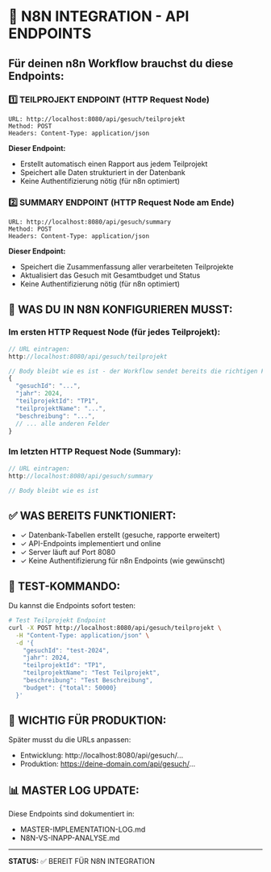 # 🔗 N8N INTEGRATION - API ENDPOINTS

## Für deinen n8n Workflow brauchst du diese Endpoints:

### 1️⃣ TEILPROJEKT ENDPOINT (HTTP Request Node)
```
URL: http://localhost:8080/api/gesuch/teilprojekt
Method: POST
Headers: Content-Type: application/json
```

**Dieser Endpoint:**
- Erstellt automatisch einen Rapport aus jedem Teilprojekt
- Speichert alle Daten strukturiert in der Datenbank
- Keine Authentifizierung nötig (für n8n optimiert)

### 2️⃣ SUMMARY ENDPOINT (HTTP Request Node am Ende)
```
URL: http://localhost:8080/api/gesuch/summary
Method: POST
Headers: Content-Type: application/json
```

**Dieser Endpoint:**
- Speichert die Zusammenfassung aller verarbeiteten Teilprojekte
- Aktualisiert das Gesuch mit Gesamtbudget und Status
- Keine Authentifizierung nötig (für n8n optimiert)

## 📝 WAS DU IN N8N KONFIGURIEREN MUSST:

### Im ersten HTTP Request Node (für jedes Teilprojekt):
```javascript
// URL eintragen:
http://localhost:8080/api/gesuch/teilprojekt

// Body bleibt wie es ist - der Workflow sendet bereits die richtigen Felder:
{
  "gesuchId": "...",
  "jahr": 2024,
  "teilprojektId": "TP1",
  "teilprojektName": "...",
  "beschreibung": "...",
  // ... alle anderen Felder
}
```

### Im letzten HTTP Request Node (Summary):
```javascript
// URL eintragen:
http://localhost:8080/api/gesuch/summary

// Body bleibt wie es ist
```

## ✅ WAS BEREITS FUNKTIONIERT:

- ✓ Datenbank-Tabellen erstellt (gesuche, rapporte erweitert)
- ✓ API-Endpoints implementiert und online
- ✓ Server läuft auf Port 8080
- ✓ Keine Authentifizierung für n8n Endpoints (wie gewünscht)

## 🧪 TEST-KOMMANDO:

Du kannst die Endpoints sofort testen:

```bash
# Test Teilprojekt Endpoint
curl -X POST http://localhost:8080/api/gesuch/teilprojekt \
  -H "Content-Type: application/json" \
  -d '{
    "gesuchId": "test-2024",
    "jahr": 2024,
    "teilprojektId": "TP1",
    "teilprojektName": "Test Teilprojekt",
    "beschreibung": "Test Beschreibung",
    "budget": {"total": 50000}
  }'
```

## 🚨 WICHTIG FÜR PRODUKTION:

Später musst du die URLs anpassen:
- Entwicklung: http://localhost:8080/api/gesuch/...
- Produktion: https://deine-domain.com/api/gesuch/...

## 📊 MASTER LOG UPDATE:

Diese Endpoints sind dokumentiert in:
- MASTER-IMPLEMENTATION-LOG.md
- N8N-VS-INAPP-ANALYSE.md

---

**STATUS:** ✅ BEREIT FÜR N8N INTEGRATION